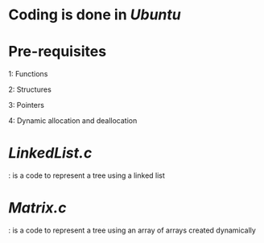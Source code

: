 # Coding is done in _Ubuntu_
# Pre-requisites

1: Functions

2: Structures

3: Pointers

4: Dynamic allocation and deallocation

# _LinkedList.c_
: is a code to represent a tree using a linked list

# _Matrix.c_
: is a code to represent a tree using an array of arrays created dynamically
